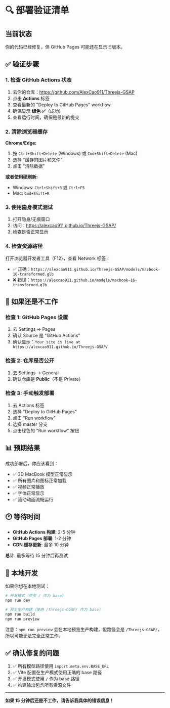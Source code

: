 # 🔍 部署验证清单

## 当前状态

你的代码已经修复，但 GitHub Pages 可能还在显示旧版本。

## ✅ 验证步骤

### 1. 检查 GitHub Actions 状态
1. 去你的仓库：https://github.com/AlexCao911/Threejs-GSAP
2. 点击 **Actions** 标签
3. 查看最新的 "Deploy to GitHub Pages" workflow
4. 确保显示 **绿色 ✅**（成功）
5. 查看运行时间，确保是最新的提交

### 2. 清除浏览器缓存
**Chrome/Edge:**
1. 按 `Ctrl+Shift+Delete` (Windows) 或 `Cmd+Shift+Delete` (Mac)
2. 选择 "缓存的图片和文件"
3. 点击 "清除数据"

**或者使用硬刷新:**
- Windows: `Ctrl+Shift+R` 或 `Ctrl+F5`
- Mac: `Cmd+Shift+R`

### 3. 使用隐身模式测试
1. 打开隐身/无痕窗口
2. 访问：https://alexcao911.github.io/Threejs-GSAP/
3. 检查是否正常显示

### 4. 检查资源路径
打开浏览器开发者工具（F12），查看 Network 标签：
- ✅ 正确：`https://alexcao911.github.io/Threejs-GSAP/models/macbook-16-transformed.glb`
- ❌ 错误：`https://alexcao911.github.io/models/macbook-16-transformed.glb`

## 🐛 如果还是不工作

### 检查 1: GitHub Pages 设置
1. 去 Settings → Pages
2. 确认 Source 是 "GitHub Actions"
3. 确认显示：`Your site is live at https://alexcao911.github.io/Threejs-GSAP/`

### 检查 2: 仓库是否公开
1. 去 Settings → General
2. 确认仓库是 **Public**（不是 Private）

### 检查 3: 手动触发部署
1. 去 Actions 标签
2. 选择 "Deploy to GitHub Pages"
3. 点击 "Run workflow"
4. 选择 master 分支
5. 点击绿色的 "Run workflow" 按钮

## 📊 预期结果

成功部署后，你应该看到：
- ✅ 3D MacBook 模型正常显示
- ✅ 所有图片和图标正常加载
- ✅ 视频正常播放
- ✅ 字体正常显示
- ✅ 滚动动画流畅运行

## 🕐 等待时间

- **GitHub Actions 构建**: 2-5 分钟
- **GitHub Pages 部署**: 1-2 分钟
- **CDN 缓存更新**: 最多 10 分钟

**总计**: 最多等待 15 分钟后再测试

## 🔧 本地开发

如果你想在本地测试：

```bash
# 开发模式（使用 / 作为 base）
npm run dev

# 预览生产构建（使用 /Threejs-GSAP/ 作为 base）
npm run build
npm run preview
```

注意：`npm run preview` 会在本地预览生产构建，但路径会是 `/Threejs-GSAP/`，所以可能无法完全正常工作。

## ✅ 确认修复的问题

1. ✅ 所有模型路径使用 `import.meta.env.BASE_URL`
2. ✅ Vite 配置在生产模式使用正确的 base 路径
3. ✅ 开发模式使用 `/` 作为 base 路径
4. ✅ 构建输出包含所有资源文件

---

**如果 15 分钟后还是不工作，请告诉我具体的错误信息！**